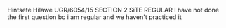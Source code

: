 Hintsete Hilawe
UGR/6054/15
SECTION 2
SiTE REGULAR
I have not done the first question bc i am regular and we haven't practiced it
